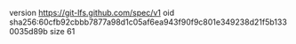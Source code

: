 version https://git-lfs.github.com/spec/v1
oid sha256:60cfb92cbbb7877a98d1c05af6ea943f90f9c801e349238d21f5b1330035d89b
size 61
